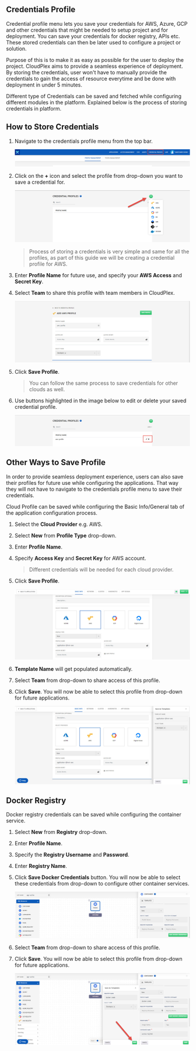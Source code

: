 ## Credentials Profile

Credential profile menu lets you save your credentials for AWS, Azure, GCP and other credentials that might be needed to setup project and for deployment. You can save your credentials for docker registry, APIs etc. These stored credentials can then be later used to configure a project or solution.

Purpose of this is to make it as easy as possible for the user to deploy the project. CloudPlex aims to provide a seamless experience of deployment. By storing the credentials, user won't have to manually provide the credentials to gain the access of resource everytime and be done with deployment in under 5 minutes. 

Different type of Credentials can be saved and fetched while configuring different modules in the platform. Explained below is the process of storing credentials in platform. 

## How to Store Credentials

1. Navigate to the credentials profile menu from the top bar. 

   ![0.1](imgs/0.1.jpg)

2. Click on the **+** icon and select the profile from drop-down you want to save a credential for. 

   ![0.2](imgs/0.2.jpg)

   > Process of storing a credentials is very simple and same for all the profiles, as part of this guide we will be creating a credential profile for AWS.

3. Enter **Profile Name** for future use, and specify your **AWS Access** and **Secret Key**. 

4. Select **Team** to share this profile with team members in CloudPlex.

   ![0.3](imgs/0.3.jpg)

5. Click **Save Profile**.

   > You can follow the same process to save credentials for other clouds as well. 

6. Use buttons highlighted in the image below to edit or delete your saved credential profile. 

   ![0.4](imgs/0.4.jpg)

## Other Ways to Save Profile

In order to provide seamless deployment experience, users can also save their profiles for future use while configuring the applications. That way they will not have to navigate to the credentials profile menu to save their credentials. 

Cloud Profile can be saved while configuring the Basic Info/General tab of  the application configuration process.

1. Select the **Cloud Provider** e.g. AWS.

2. Select **New** from **Profile Type** drop-down.

3. Enter **Profile Name**.

4. Specify **Access Key** and **Secret Key** for AWS account.

   > Different credentials will be needed for each cloud provider.

5. Click **Save Profile**.

   ![1](imgs/1.jpg)

6. **Template Name** will get populated automatically. 

7. Select **Team** from drop-down to share access of this profile.

8. Click **Save**. You will now be able to select this profile from drop-down for future applications. 

   ![2](imgs/2.jpg)

## Docker Registry

Docker registry credentials can be saved while configuring the container service. 

1. Select **New** from **Registry** drop-down.

2. Enter **Profile Name**.

3. Specify the **Registry Username** and **Password**. 

4. Enter **Registry Name**.

5. Click **Save Docker Credentials** button. You will now be able to select these credentials from drop-down to configure other container services.

   ![3](imgs/3.jpg)

6. Select **Team** from drop-down to share access of this profile.

7. Click **Save**. You will now be able to select this profile from drop-down for future applications. 

   ![4](imgs\4.jpg)
